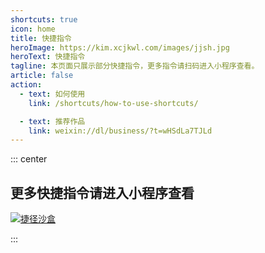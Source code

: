 ```yaml
---
shortcuts: true
icon: home
title: 快捷指令
heroImage: https://kim.xcjkwl.com/images/jjsh.jpg
heroText: 快捷指令
tagline: 本页面只展示部分快捷指令，更多指令请扫码进入小程序查看。
article: false
action:
  - text: 如何使用
    link: /shortcuts/how-to-use-shortcuts/

  - text: 推荐作品
    link: weixin://dl/business/?t=wHSdLa7TJLd
---
```


::: center

## 更多快捷指令请进入小程序查看

[![捷径沙盒](https://kim.xcjkwl.com/images/jjsh.jpg)](weixin://dl/business/?t=HmDrzjgz5Uj)

::: 